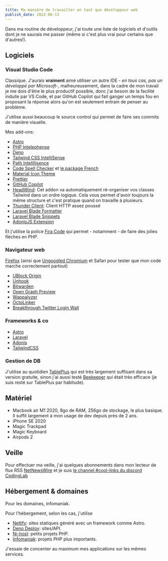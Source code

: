 ```yaml
---
title: Ma manière de travailler en tant que développeur web
publish_date: 2022-06-13
---
```


Dans ma routine de développeur, j'ai toute une liste de logiciels et d'outils dont je ne saurais me passer (même si c'est plus vrai pour certains que d'autres!).

## Logiciels

### Visual Studio Code

Classique. J'aurais **vraiment** aimé utiliser un autre IDE _- en tous cas, pas un développé par Microsoft-_, malheureusement, dans la cadre de mon travail je me dois d'être le plus productif possible, donc j'ai besoin de la facilité induite par VS Code, et par GitHub Copilot qui fait ganger un temps fou en proposant la réponse alors qu'on est seulement entrain de penser au problème.

J'utilise aussi beaucoup le source control qui permet de faire ses commits de manière visuelle.

Mes add-ons:

- [Astro](https://marketplace.visualstudio.com/items?itemName=astro-build.astro-vscode)
- [PHP Intelephense](https://marketplace.visualstudio.com/items?itemName=bmewburn.vscode-intelephense-client)
- [Deno](https://marketplace.visualstudio.com/items?itemName=denoland.vscode-deno)
- [Tailwind CSS IntelliSense](https://marketplace.visualstudio.com/items?itemName=bradlc.vscode-tailwindcss)
- [Path Intelillisence](https://marketplace.visualstudio.com/items?itemName=christian-kohler.path-intellisense)
- [Code Spell Checker](https://marketplace.visualstudio.com/items?itemName=streetsidesoftware.code-spell-checker) et [le package French](https://marketplace.visualstudio.com/items?itemName=streetsidesoftware.code-spell-checker-french)
- [Material Icon Theme](https://marketplace.visualstudio.com/items?itemName=PKief.material-icon-theme)
- [Prettier](https://marketplace.visualstudio.com/items?itemName=esbenp.prettier-vscode)
- [GitHub Copilot](https://marketplace.visualstudio.com/items?itemName=GitHub.copilot)
- [HeadWind](https://marketplace.visualstudio.com/items?itemName=heybourn.headwind): Cet addon va automatiquement ré-organiser vos classes Tailwind dans un ordre logique. Cela vous permet d'avoir toujours la même structure et c'est pratique quand on travaille à plusieurs.
- [Thunder Client](https://marketplace.visualstudio.com/items?itemName=rangav.vscode-thunder-client): Client HTTP assez poussé
- [Laravel Blade Formatter](https://marketplace.visualstudio.com/items?itemName=shufo.vscode-blade-formatter)
- [Laravel Blade Snippets](https://marketplace.visualstudio.com/items?itemName=onecentlin.laravel-blade)
- [AdonisJS Extension](https://marketplace.visualstudio.com/items?itemName=jripouteau.adonis-vscode-extension)

Et j'utilise la police [Fira Code](https://github.com/tonsky/FiraCode) qui permet - notamment - de faire des jolies flèches en PHP.

### Navigateur web

[Firefox](https://www.mozilla.org/fr/firefox/) (ainsi que [Ungoogled Chromium](https://ungoogled-software.github.io/ungoogled-chromium-binaries/) et Safari pour tester que mon code marche correctement partout)

- [UBlock Origin](https://addons.mozilla.org/fr/firefox/addon/ublock-origin/)
- [Unhook](https://addons.mozilla.org/fr/firefox/addon/youtube-recommended-videos/)
- [Bitwarden](https://addons.mozilla.org/fr/firefox/addon/bitwarden-password-manager/)
- [Open Graph Preview](https://addons.mozilla.org/fr/firefox/addon/open-graph-preview-and-debug/)
- [Wappalyzer](https://addons.mozilla.org/fr/firefox/addon/wappalyzer/)
- [OctoLinker](https://addons.mozilla.org/fr/firefox/addon/octolinker/)
- [Breakthrough Twitter Login Wall](https://addons.mozilla.org/fr/firefox/addon/breakthrough-twitter-loginwall/)

### Frameworks & co

- [Astro](https://astro.build)
- [Laravel](https://laravel.com)
- [Adonis](https://adonisjs.com)
- [TailwindCSS](https://tailwindcss.com)

### Gestion de DB

J'utilise au quotidien [TablePlus](https://tableplus.com/) qui est très largement suffisant dans sa version gratuite, sinon j'ai aussi testé [Beekeeper](https://www.beekeeperstudio.io/) qui était très efficace (je suis resté sur TablePlus par habitude).

## Matériel

- Macbook air M1 2020, 8go de RAM, 256go de stockage, le plus basique. Il suffit largement à mon usage de dev depuis près de 2 ans.
- iPhone SE 2020
- Magic Trackpad
- Magic Keyboard
- Airpods 2

## Veille

Pour effectuer ma veille, j'ai quelques abonnements dans mon lecteur de flux RSS [NetNewsWire](https://netnewswire.com/) et je suis [le channel #cool-links du discord CodingLab](https://discord.gg/7Guzz9e)

## Hébergement & domaines

Pour les domaines, infomaniak.

Pour l'hébergement, selon les cas, j'utilise

- [Netlify](https://netlify.com): sites statiques généré avec un framework comme Astro.
- [Deno Deploy](https://deno.com): sites/API.
- [Ni-host](https://ni-host.com): petits projets PHP.
- [Infomaniak](https://infomaniak.com): projets PHP plus importants.

J'essaie de concenter au maximum mes applications sur les mêmes services.
